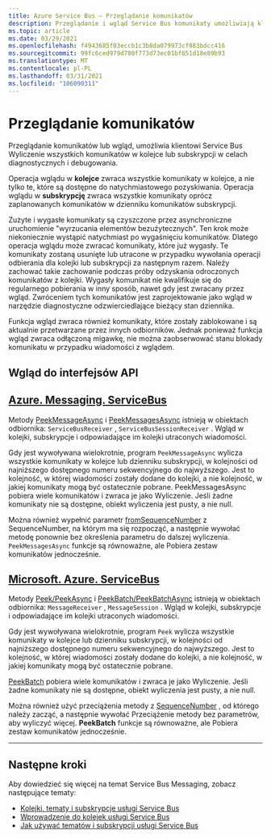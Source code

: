 ```yaml
---
title: Azure Service Bus — Przeglądanie komunikatów
description: Przeglądanie i wgląd Service Bus komunikaty umożliwiają klientowi Azure Service Bus Wyliczenie wszystkich komunikatów w kolejce lub subskrypcji.
ms.topic: article
ms.date: 03/29/2021
ms.openlocfilehash: f4943685f03eccb1c3b8da079973cf083bdcc416
ms.sourcegitcommit: 99fc6ced979d780f773d73ec01bf651d18e89b93
ms.translationtype: MT
ms.contentlocale: pl-PL
ms.lasthandoff: 03/31/2021
ms.locfileid: "106090311"
---
```

# <a name="message-browsing"></a>Przeglądanie komunikatów

Przeglądanie komunikatów lub wgląd, umożliwia klientowi Service Bus Wyliczenie wszystkich komunikatów w kolejce lub subskrypcji w celach diagnostycznych i debugowania.

Operacja wglądu w **kolejce** zwraca wszystkie komunikaty w kolejce, a nie tylko te, które są dostępne do natychmiastowego pozyskiwania. Operacja wglądu w **subskrypcję** zwraca wszystkie komunikaty oprócz zaplanowanych komunikatów w dzienniku komunikatów subskrypcji. 

Zużyte i wygasłe komunikaty są czyszczone przez asynchroniczne uruchomienie "wyrzucania elementów bezużytecznych". Ten krok może niekoniecznie wystąpić natychmiast po wygaśnięciu komunikatów. Dlatego operacja wglądu może zwracać komunikaty, które już wygasły. Te komunikaty zostaną usunięte lub utracone w przypadku wywołania operacji odbierania dla kolejki lub subskrypcji za następnym razem. Należy zachować takie zachowanie podczas próby odzyskania odroczonych komunikatów z kolejki. Wygasły komunikat nie kwalifikuje się do regularnego pobierania w inny sposób, nawet gdy jest zwracany przez wgląd. Zwróceniem tych komunikatów jest zaprojektowanie jako wgląd w narzędzie diagnostyczne odzwierciedlające bieżący stan dziennika.

Funkcja wgląd zwraca również komunikaty, które zostały zablokowane i są aktualnie przetwarzane przez innych odbiorników. Jednak ponieważ funkcja wgląd zwraca odłączoną migawkę, nie można zaobserwować stanu blokady komunikatu w przypadku wiadomości z wglądem.

## <a name="peek-apis"></a>Wgląd do interfejsów API
## <a name="azuremessagingservicebus"></a>[Azure. Messaging. ServiceBus](#tab/dotnet)
Metody [PeekMessageAsync](/dotnet/api/azure.messaging.servicebus.servicebusreceiver.peekmessageasync) i [PeekMessagesAsync](/dotnet/api/azure.messaging.servicebus.servicebusreceiver.peekmessagesasync) istnieją w obiektach odbiornika: `ServiceBusReceiver` , `ServiceBusSessionReceiver` . Wgląd w kolejki, subskrypcje i odpowiadające im kolejki utraconych wiadomości.

Gdy jest wywoływana wielokrotnie, program `PeekMessageAsync` wylicza wszystkie komunikaty w kolejce lub dzienniku subskrypcji, w kolejności od najniższego dostępnego numeru sekwencyjnego do najwyższego. Jest to kolejność, w której wiadomości zostały dodane do kolejki, a nie kolejność, w jakiej komunikaty mogą być ostatecznie pobrane.
PeekMessagesAsync pobiera wiele komunikatów i zwraca je jako Wyliczenie. Jeśli żadne komunikaty nie są dostępne, obiekt wyliczenia jest pusty, a nie null.

Można również wypełnić parametr [fromSequenceNumber](/dotnet/api/microsoft.servicebus.messaging.eventposition.fromsequencenumber) z SequenceNumber, na którym ma się rozpocząć, a następnie wywołać metodę ponownie bez określenia parametru do dalszej wyliczenia. `PeekMessagesAsync` funkcje są równoważne, ale Pobiera zestaw komunikatów jednocześnie.


## <a name="microsoftazureservicebus"></a>[Microsoft. Azure. ServiceBus](#tab/dotnetold)
Metody [Peek/PeekAsync](/dotnet/api/microsoft.azure.servicebus.core.messagereceiver.peekasync#Microsoft_Azure_ServiceBus_Core_MessageReceiver_PeekAsync) i [PeekBatch/PeekBatchAsync](/dotnet/api/microsoft.servicebus.messaging.queueclient.peekbatchasync#Microsoft_ServiceBus_Messaging_QueueClient_PeekBatchAsync_System_Int64_System_Int32_) istnieją w obiektach odbiornika: `MessageReceiver` , `MessageSession` . Wgląd w kolejki, subskrypcje i odpowiadające im kolejki utraconych wiadomości.

Gdy jest wywoływana wielokrotnie, program `Peek` wylicza wszystkie komunikaty w kolejce lub dzienniku subskrypcji, w kolejności od najniższego dostępnego numeru sekwencyjnego do najwyższego. Jest to kolejność, w której wiadomości zostały dodane do kolejki, a nie kolejność, w jakiej komunikaty mogą być ostatecznie pobrane.

[PeekBatch](/dotnet/api/microsoft.servicebus.messaging.queueclient.peekbatch#Microsoft_ServiceBus_Messaging_QueueClient_PeekBatch_System_Int32_) pobiera wiele komunikatów i zwraca je jako Wyliczenie. Jeśli żadne komunikaty nie są dostępne, obiekt wyliczenia jest pusty, a nie null.

Można również użyć przeciążenia metody z [SequenceNumber](/dotnet/api/microsoft.azure.servicebus.message.systempropertiescollection.sequencenumber#Microsoft_Azure_ServiceBus_Message_SystemPropertiesCollection_SequenceNumber) , od którego należy zacząć, a następnie wywołać Przeciążenie metody bez parametrów, aby wyliczyć więcej. **PeekBatch** funkcje są równoważne, ale Pobiera zestaw komunikatów jednocześnie.


---

## <a name="next-steps"></a>Następne kroki

Aby dowiedzieć się więcej na temat Service Bus Messaging, zobacz następujące tematy:

* [Kolejki, tematy i subskrypcje usługi Service Bus](service-bus-queues-topics-subscriptions.md)
* [Wprowadzenie do kolejek usługi Service Bus](service-bus-dotnet-get-started-with-queues.md)
* [Jak używać tematów i subskrypcji usługi Service Bus](service-bus-dotnet-how-to-use-topics-subscriptions.md)
